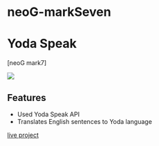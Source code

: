 # neoG-markSeven
 
# Yoda Speak

[neoG mark7]

<a href=""><img src="G:\neoG\neoG-markSeven\neoG-markSeven\yoda.jpg" /></a>

## Features

- Used Yoda Speak API
- Translates English sentences to Yoda language

[live project](https://yodaaspeak.netlify.app/)
